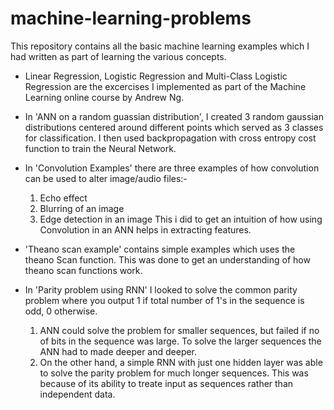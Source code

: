 # machine-learning-problems
This repository contains all the basic machine learning examples which I had written as part of learning the various concepts.

- Linear Regression, Logistic Regression and Multi-Class Logistic Regression are the excercises I implemented as part of the Machine Learning online course by Andrew Ng.

- In 'ANN on a random guassian distribution', I created 3 random gaussian distributions centered around different points which served as 3 classes for classification. I then used backpropagation with cross entropy cost function to train the Neural Network.

- In 'Convolution Examples' there are three examples of how convolution can be used to alter image/audio files:-
    1. Echo effect
    2. Blurring of an image
    3. Edge detection in an image 
  This i did to get an intuition of how using Convolution in an ANN helps in extracting features.

- 'Theano scan example' contains simple examples which uses the theano Scan function. This was done to get an understanding of how theano   scan functions work.

- In 'Parity problem using RNN' I looked to solve the common parity problem where you output 1 if total number of 1's in the sequence is   odd, 0 otherwise.  
    1. ANN could solve the problem for smaller sequences, but failed if no of bits in the sequence was large. To solve the larger   sequences the ANN had to made deeper and deeper.
    2. On the other hand, a simple RNN with just one hidden layer was able to solve the parity problem for much longer sequences. This was because of its ability to treate input as sequences rather than independent data.


